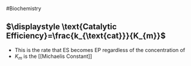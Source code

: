 #Biochemistry 
## $\displaystyle \text{Catalytic Efficiency}=\frac{k_{\text{cat}}}{K_{m}}$
* This is the rate that ES becomes EP regardless of the concentration of 
* $\displaystyle K_{m}$ is the [[Michaelis Constant]]